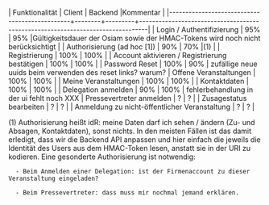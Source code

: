 | Funktionalität                                | Client | Backend |Kommentar                                                                       |
|-----------------------------------------------+--------+---------+--------------------------------------------------------------------------------|
| Login / Authentifizierung                     | 95%    | 95%     |Gültigkeitsdauer der Osiam sowie der HMAC-Tokens wird noch nicht berücksichtigt |
| Authorisierung (ad hoc [1])                   | 90%    | 70%     |(1)                                                                             |
| Registrierung                                 | 100%   | 100%    |
| Account aktivieren / Registrierung bestätigen | 100%   | 100%    |
| Password Reset                                | 100%   | 90%     | zufällige neue  uuids beim verwenden des reset links? warum?
| Offene Veranstaltungen                        | 100%   | 100%    |
| Meine Veranstaltungen                         | 100%   | 100%    |
| Kontaktdaten                                  | 100%   | 100%    |
| Delegation anmelden                           | 90%    | 100%    | fehlerbehandlung in der ui fehlt noch XXX 
| Pressevertreter anmelden                      | ?      | ?       |
| Zusagestatus bearbeiten                       | ?      | ?       |
| Anmeldung zu nicht-öffentlicher Veranstaltung | ?      | ?       |


(1) Authorisierung heißt idR: meine Daten darf ich sehen / ändern (Zu- und Absagen, Kontaktdaten), sonst nichts.
    In den meisten Fällen ist das damit erledigt, dass wir die Backend API anpassen und hier einfach die jeweils
    die Identität des Users aus dem HMAC-Token lesen, anstatt sie in der URI zu kodieren.
    Eine gesonderte Authorisierung ist notwendig:

      - Beim Anmelden einer Delegation: ist der Firmenaccount zu dieser Veranstaltung eingeladen?

      - Beim Pressevertreter: dass muss mir nochmal jemand erklären.

